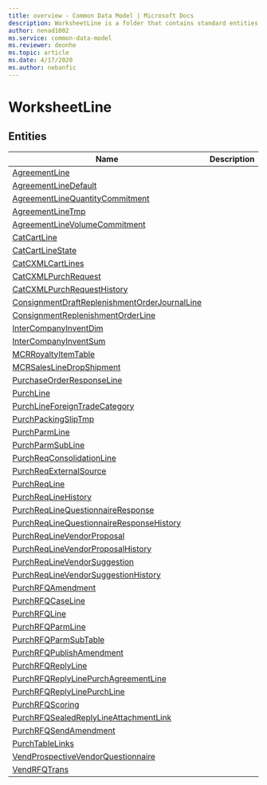 ```yaml
---
title: overview - Common Data Model | Microsoft Docs
description: WorksheetLine is a folder that contains standard entities related to the Common Data Model.
author: nenad1002
ms.service: common-data-model
ms.reviewer: deonhe
ms.topic: article
ms.date: 4/17/2020
ms.author: nebanfic
---
```


# WorksheetLine


## Entities

|Name|Description|
|---|---|
|[AgreementLine](AgreementLine.md)||
|[AgreementLineDefault](AgreementLineDefault.md)||
|[AgreementLineQuantityCommitment](AgreementLineQuantityCommitment.md)||
|[AgreementLineTmp](AgreementLineTmp.md)||
|[AgreementLineVolumeCommitment](AgreementLineVolumeCommitment.md)||
|[CatCartLine](CatCartLine.md)||
|[CatCartLineState](CatCartLineState.md)||
|[CatCXMLCartLines](CatCXMLCartLines.md)||
|[CatCXMLPurchRequest](CatCXMLPurchRequest.md)||
|[CatCXMLPurchRequestHistory](CatCXMLPurchRequestHistory.md)||
|[ConsignmentDraftReplenishmentOrderJournalLine](ConsignmentDraftReplenishmentOrderJournalLine.md)||
|[ConsignmentReplenishmentOrderLine](ConsignmentReplenishmentOrderLine.md)||
|[InterCompanyInventDim](InterCompanyInventDim.md)||
|[InterCompanyInventSum](InterCompanyInventSum.md)||
|[MCRRoyaltyItemTable](MCRRoyaltyItemTable.md)||
|[MCRSalesLineDropShipment](MCRSalesLineDropShipment.md)||
|[PurchaseOrderResponseLine](PurchaseOrderResponseLine.md)||
|[PurchLine](PurchLine.md)||
|[PurchLineForeignTradeCategory](PurchLineForeignTradeCategory.md)||
|[PurchPackingSlipTmp](PurchPackingSlipTmp.md)||
|[PurchParmLine](PurchParmLine.md)||
|[PurchParmSubLine](PurchParmSubLine.md)||
|[PurchReqConsolidationLine](PurchReqConsolidationLine.md)||
|[PurchReqExternalSource](PurchReqExternalSource.md)||
|[PurchReqLine](PurchReqLine.md)||
|[PurchReqLineHistory](PurchReqLineHistory.md)||
|[PurchReqLineQuestionnaireResponse](PurchReqLineQuestionnaireResponse.md)||
|[PurchReqLineQuestionnaireResponseHistory](PurchReqLineQuestionnaireResponseHistory.md)||
|[PurchReqLineVendorProposal](PurchReqLineVendorProposal.md)||
|[PurchReqLineVendorProposalHistory](PurchReqLineVendorProposalHistory.md)||
|[PurchReqLineVendorSuggestion](PurchReqLineVendorSuggestion.md)||
|[PurchReqLineVendorSuggestionHistory](PurchReqLineVendorSuggestionHistory.md)||
|[PurchRFQAmendment](PurchRFQAmendment.md)||
|[PurchRFQCaseLine](PurchRFQCaseLine.md)||
|[PurchRFQLine](PurchRFQLine.md)||
|[PurchRFQParmLine](PurchRFQParmLine.md)||
|[PurchRFQParmSubTable](PurchRFQParmSubTable.md)||
|[PurchRFQPublishAmendment](PurchRFQPublishAmendment.md)||
|[PurchRFQReplyLine](PurchRFQReplyLine.md)||
|[PurchRFQReplyLinePurchAgreementLine](PurchRFQReplyLinePurchAgreementLine.md)||
|[PurchRFQReplyLinePurchLine](PurchRFQReplyLinePurchLine.md)||
|[PurchRFQScoring](PurchRFQScoring.md)||
|[PurchRFQSealedReplyLineAttachmentLink](PurchRFQSealedReplyLineAttachmentLink.md)||
|[PurchRFQSendAmendment](PurchRFQSendAmendment.md)||
|[PurchTableLinks](PurchTableLinks.md)||
|[VendProspectiveVendorQuestionnaire](VendProspectiveVendorQuestionnaire.md)||
|[VendRFQTrans](VendRFQTrans.md)||
